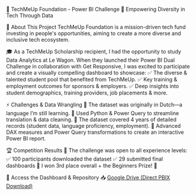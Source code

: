📌 TechMeUp Foundation - Power BI Challenge
🚀 Empowering Diversity in Tech Through Data

📖 About This Project
TechMeUp Foundation is a mission-driven tech fund investing in people's opportunities, aiming to create a more diverse and inclusive tech ecosystem.

🎓 As a TechMeUp Scholarship recipient, I had the opportunity to study Data Analytics at Le Wagon. When they launched their Power BI Dual Challenge in collaboration with Get Responsive, I was excited to participate and create a visually compelling dashboard to showcase:
✅ The diverse & talented student pool that benefited from TechMeUp.
✅ Key training & employment outcomes for sponsors & employers.
✅ Deep insights into student demographics, training providers, job placements & more.

⚡ Challenges & Data Wrangling
📌 The dataset was originally in Dutch—a language I’m still learning.
📌 Used Python & Power Query to streamline translation & data cleaning.
📌 The dataset covered 4 years of detailed records (student data, language proficiency, employment).
📌 Advanced DAX measures and Power Query transformations to create an interactive Power BI report.

🏆 Competition Results
🎯 The challenge was open to all experience levels:
✅ 100 participants downloaded the dataset
✅ 29 submitted final dashboards
🏅 I won 3rd place overall + the Beginners Prize! 🎉

🔗 Access the Dashboard & Repository
📥 [Google Drive (Direct PBIX Download)](https://drive.google.com/uc?export=download&id=1iUIOwxiz743D1X02rnaiiT1uNtDugSqM)
